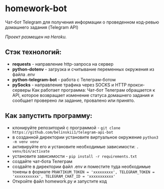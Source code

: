 
# homework-bot
Чат-бот Telegram для получения информации о проведенном код-ревью домашнего задания (Telegram API)

*Проект размещен на Heroku.*

## Стэк технологий:
- **requests** - направление http-запроса на сервер
- **python-dotenv** - загрузка и считывание переменных окружения из файла .env
- **python-telegram-bot** - работа с Телеграм-ботом
- **pySocks** - направление трафика через SOCKS и HTTP прокси-серверы
Как работает программа:
Чат-бот Телеграм обращается к API, которое возвращает изменение статуса домашнего задания и сообщает проверено ли задание, провалено или принято.

## Как запустить программу:
- клонируйте репозиторий с программой - `git clone https://github.com/belinskii1/telegram-api-bot`
- в созданной директории установите виртуальное окружение `python3 -m venv venv`
- активируйте его и установите необходимые зависимости: `. venv/bin/activate`
- установите зависимости - `pip install -r requirements.txt`
- создайте чат-бота Телеграм
- создайте в директории файл .env и поместите туда необходимые токены в формате `PRAKTIKUM_TOKEN = 'ххххххххх', TELEGRAM_TOKEN = 'ххххххххххх', TELEGRAM_CHAT_ID = 'ххххххххххх'`
- Откройте файл homework.py и запустите код
